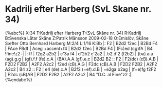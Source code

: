 # Kadrilj efter Harberg (SvL Skane nr. 34)

{%abc%}
X:34
T:Kadrilj efter Harberg
T:(SvL Skåne nr. 34)
R:Kadrilj
B:Svenska Låtar Skåne
Z:Patrik Månsson 2009-02-18
O:Emislöv, Skåne
S:efter Otto Bernhard Harberg
M:2/4
L:1/16
K:Bb
|: F2 | B2d2 f2ec | B2Bd F4 | FAce FBdf | Aceg +accent+f4 |
B2d2 f2ec | B2Bd F4 | (Fc)ed (cg)fA | B4 !fine!z2 :|
|: ff | f2g2 a2b2 | c'3a f4 | d'2b2 c'2a2 | .b2.d'2 (f2b2) | (ba).a.a (ag).g.g |
(gf).f.f (fe).c.A | (BA).A.A (gf).e.c | B2d2 B2 :: F2 | F2(dc) (cB).A.B |
F2D2 F2B2 | A2F2 A2c2 | f2ed (cB).A.G | F2dc (cB).A.B | F2D2 F2B2 |
A2F2 A2c2 | B4 z2 :: F2 | e4 (de).c.A | B2f2  (=ef).d.B | =e2ga b2ag |
(f=e)fg f2F2 | F2dc (cB)AB | F2D2 F2B2 | A2F2 A2c2 | B4 "D.C. al Fine"z2 :|
{%endabc%}
